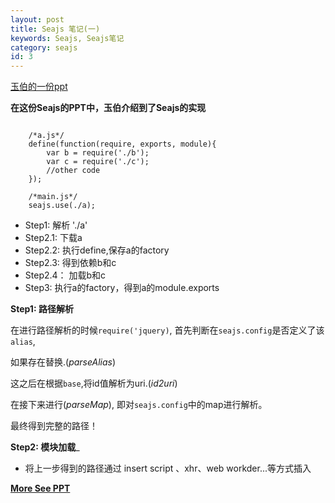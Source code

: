```yaml
---
layout: post
title: Seajs 笔记(一)
keywords: Seajs, Seajs笔记
category: seajs
id: 3
---
```


[玉伯的一份ppt][ppt]

[ppt]: https://speakerdeck.com/lifesinger/seajs

__在这份Seajs的PPT中，玉伯介绍到了Seajs的实现__

```

	/*a.js*/
	define(function(require, exports, module){
		var b = require('./b');
		var c = require('./c');
		//other code
	});

	/*main.js*/
	seajs.use(./a);

```

* Step1:  	解析 './a'
* Step2.1:  下载a
* Step2.2:	执行define,保存a的factory
* Step2.3: 	得到依赖b和c
* Step2.4：	加载b和c
* Step3:	执行a的factory，得到a的module.exports

__Step1: 路径解析__

在进行路径解析的时候```require('jquery)```, 首先判断在```seajs.config```是否定义了该```alias```,

如果存在替换.(*parseAlias*)		

这之后在根据```base```,将id值解析为uri.(*id2uri*)	

在接下来进行(*parseMap*), 即对```seajs.config```中的map进行解析。	

最终得到完整的路径！		


__Step2: 模块加载___

* 将上一步得到的路径通过 insert script 、xhr、web workder...等方式插入


__[More See PPT][ppt]__
